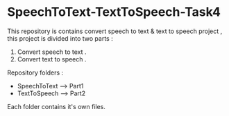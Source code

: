 # SpeechToText-TextToSpeech-Task4
This repository is contains convert speech to text & text to speech project , this project is divided into two parts :
1. Convert speech to text .
2. Convert text to speech .

Repository folders :
- SpeechToText --> Part1
- TextToSpeech --> Part2

Each folder contains it's own files.

